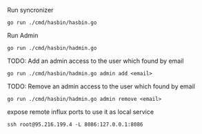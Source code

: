 
Run syncronizer
```
go run ./cmd/hasbin/hasbin.go
```

Run Admin
```
go run ./cmd/hasbin/hadmin.go
```

TODO: Add an admin access to the user which found by email
```
go run ./cmd/hasbin/hadmin.go admin add <email>
```

TODO: Remove an admin access to the user which found by email
```
go run ./cmd/hasbin/hadmin.go admin remove <email>
```


expose remote influx ports to use it as local service
```
ssh root@95.216.199.4 -L 8086:127.0.0.1:8086
```
